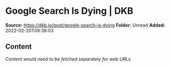 # Google Search Is Dying | DKB

**Source:** https://dkb.io/post/google-search-is-dying
**Folder:** Unread
**Added:** 2022-02-20T09:39:03




## Content
*Content would need to be fetched separately for web URLs*
